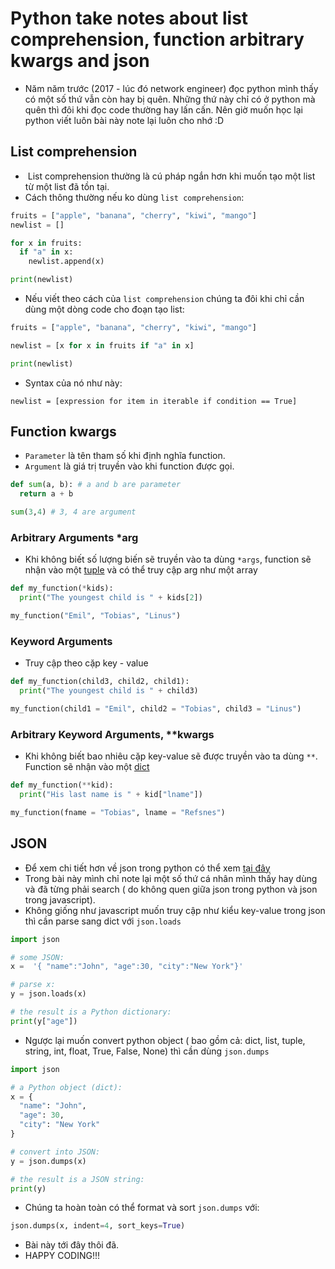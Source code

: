 # Python take notes about list comprehension, function arbitrary kwargs and json

- Năm năm trước (2017 - lúc đó network engineer) đọc python mình thấy có một số thứ vẫn còn hay bị quên. Những thứ này chỉ có ở python mà quên thì đôi khi đọc code thường hay lấn cấn. Nên giờ muốn học lại python viết luôn bài này note lại luôn cho nhớ :D

## List comprehension

-  List comprehension thường là cú pháp ngắn hơn khi muốn tạo một list từ một list đã tồn tại.
- Cách thông thường nếu ko dùng `list comprehension`:

```python
fruits = ["apple", "banana", "cherry", "kiwi", "mango"]
newlist = []

for x in fruits:
  if "a" in x:
    newlist.append(x)

print(newlist)

```

- Nếu viết theo cách của `list comprehension` chúng ta đôi khi chỉ cần dùng một dòng code cho đoạn tạo list:

```python
fruits = ["apple", "banana", "cherry", "kiwi", "mango"]

newlist = [x for x in fruits if "a" in x]

print(newlist)
```

- Syntax của nó như này:
```
newlist = [expression for item in iterable if condition == True]
```

## Function kwargs 

- `Parameter` là tên tham số khi định nghĩa function.
- `Argument` là giá trị truyền vào khi function được gọi.

```python
def sum(a, b): # a and b are parameter
  return a + b

sum(3,4) # 3, 4 are argument
```

### Arbitrary Arguments *arg
- Khi không biết số lượng biến sẽ truyền vào ta dùng `*args`, function sẽ nhận vào một [tuple](https://www.w3schools.com/python/python_tuples.asp) và có thể truy cập arg như một array

```python
def my_function(*kids):
  print("The youngest child is " + kids[2])

my_function("Emil", "Tobias", "Linus")
```

### Keyword Arguments

- Truy cập theo cặp key - value

```python
def my_function(child3, child2, child1):
  print("The youngest child is " + child3)

my_function(child1 = "Emil", child2 = "Tobias", child3 = "Linus")
```

### Arbitrary Keyword Arguments, **kwargs
- Khi không biết bao nhiêu cặp key-value sẽ được truyền vào ta dùng `**`. Function sẽ nhận vào một [dict](https://www.w3schools.com/python/python_dictionaries.asp)

```python
def my_function(**kid):
  print("His last name is " + kid["lname"])

my_function(fname = "Tobias", lname = "Refsnes")
```


## JSON
-  Để xem chi tiết hơn về json trong python có thể xem [tại đây](https://www.w3schools.com/python/python_json.asp)
- Trong bài này mình chỉ note lại một số thứ cá nhân mình thấy hay dùng và đã từng phải search ( do không quen giữa json trong python và json trong javascript).
- Không giống như javascript muốn truy cập như kiểu key-value trong json thì cần parse sang dict với `json.loads`
```python
import json

# some JSON:
x =  '{ "name":"John", "age":30, "city":"New York"}'

# parse x:
y = json.loads(x)

# the result is a Python dictionary:
print(y["age"])
```

- Ngược lại muốn convert python object ( bao gồm cả: dict, list, tuple, string, int, float, True, False, None) thì cần dùng `json.dumps`
```python
import json

# a Python object (dict):
x = {
  "name": "John",
  "age": 30,
  "city": "New York"
}

# convert into JSON:
y = json.dumps(x)

# the result is a JSON string:
print(y)
```

- Chúng ta hoàn toàn có thể format và sort `json.dumps` với:

```python
json.dumps(x, indent=4, sort_keys=True)
```

- Bài này tới đây thôi đã. 
- HAPPY CODING!!!